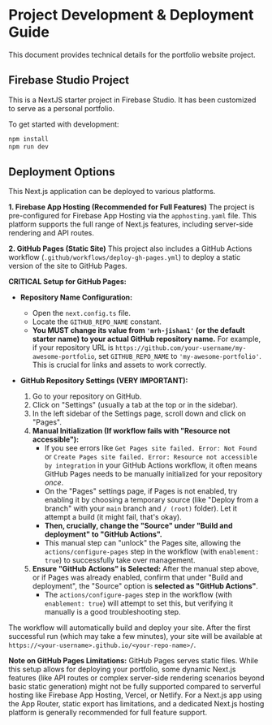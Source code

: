 
# Project Development & Deployment Guide

This document provides technical details for the portfolio website project.

## Firebase Studio Project

This is a NextJS starter project in Firebase Studio. It has been customized to serve as a personal portfolio.

To get started with development:
```bash
npm install
npm run dev
```

## Deployment Options

This Next.js application can be deployed to various platforms.

**1. Firebase App Hosting (Recommended for Full Features)**
The project is pre-configured for Firebase App Hosting via the `apphosting.yaml` file. This platform supports the full range of Next.js features, including server-side rendering and API routes.

**2. GitHub Pages (Static Site)**
This project also includes a GitHub Actions workflow (`.github/workflows/deploy-gh-pages.yml`) to deploy a static version of the site to GitHub Pages.

**CRITICAL Setup for GitHub Pages:**

*   **Repository Name Configuration:**
    *   Open the `next.config.ts` file.
    *   Locate the `GITHUB_REPO_NAME` constant.
    *   **You MUST change its value from `'mrh-jishan1'` (or the default starter name) to your actual GitHub repository name.** For example, if your repository URL is `https://github.com/your-username/my-awesome-portfolio`, set `GITHUB_REPO_NAME` to `'my-awesome-portfolio'`. This is crucial for links and assets to work correctly.

*   **GitHub Repository Settings (VERY IMPORTANT):**
    1.  Go to your repository on GitHub.
    2.  Click on "Settings" (usually a tab at the top or in the sidebar).
    3.  In the left sidebar of the Settings page, scroll down and click on "Pages".
    4.  **Manual Initialization (If workflow fails with "Resource not accessible"):**
        *   If you see errors like `Get Pages site failed. Error: Not Found` or `Create Pages site failed. Error: Resource not accessible by integration` in your GitHub Actions workflow, it often means GitHub Pages needs to be manually initialized for your repository *once*.
        *   On the "Pages" settings page, if Pages is not enabled, try enabling it by choosing a temporary source (like "Deploy from a branch" with your `main` branch and `/ (root)` folder). Let it attempt a build (it might fail, that's okay).
        *   **Then, crucially, change the "Source" under "Build and deployment" to "GitHub Actions".**
        *   This manual step can "unlock" the Pages site, allowing the `actions/configure-pages` step in the workflow (with `enablement: true`) to successfully take over management.
    5.  **Ensure "GitHub Actions" is Selected:** After the manual step above, or if Pages was already enabled, confirm that under "Build and deployment", the "Source" option is **selected as "GitHub Actions"**.
        *   The `actions/configure-pages` step in the workflow (with `enablement: true`) will attempt to set this, but verifying it manually is a good troubleshooting step.

The workflow will automatically build and deploy your site. After the first successful run (which may take a few minutes), your site will be available at `https://<your-username>.github.io/<your-repo-name>/`.

**Note on GitHub Pages Limitations:** GitHub Pages serves static files. While this setup allows for deploying your portfolio, some dynamic Next.js features (like API routes or complex server-side rendering scenarios beyond basic static generation) might not be fully supported compared to serverful hosting like Firebase App Hosting, Vercel, or Netlify. For a Next.js app using the App Router, static export has limitations, and a dedicated Next.js hosting platform is generally recommended for full feature support.
